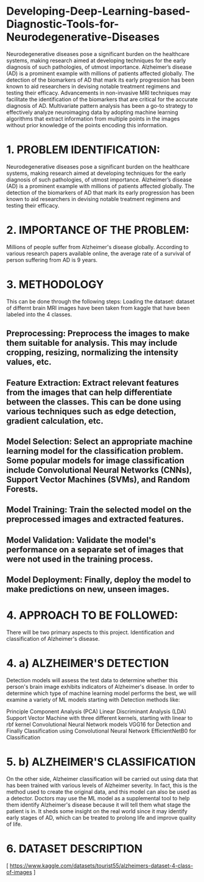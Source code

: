 # Developing-Deep-Learning-based-Diagnostic-Tools-for-Neurodegenerative-Diseases
Neurodegenerative diseases pose a significant burden on the healthcare systems, making research aimed at developing techniques
for the early diagnosis of such pathologies, of utmost importance.
Alzheimer’s disease (AD) is a prominent example with millions of
patients affected globally. The detection of the biomarkers of AD
that mark its early progression has been known to aid researchers
in devising notable treatment regimens and testing their efficacy.
Advancements in non-invasive MRI techniques may facilitate the
identification of the biomarkers that are critical for the accurate
diagnosis of AD. Multivariate pattern analysis has been a go-to strategy to effectively analyze neuroimaging data by adopting machine
learning algorithms that extract information from multiple points
in the images without prior knowledge of the points encoding this
information.

# 1. PROBLEM IDENTIFICATION:
Neurodegenerative diseases pose a significant burden on the healthcare systems, making research aimed at developing techniques for the early diagnosis of such pathologies, of utmost importance. Alzheimer’s disease (AD) is a prominent example with millions of patients affected globally. The detection of the biomarkers of AD that mark its early progression has been known to aid researchers in devising notable treatment regimens and testing their efficacy.

# 2. IMPORTANCE OF THE PROBLEM:
Millions of people suffer from Alzheimer's disease globally. According to various research papers available online, the average rate of a survival of person suffering from AD is 9 years.

# 3. METHODOLOGY
This can be done through the following steps:
Loading the dataset: dataset of differnt brain MRI images have been taken from kaggle that have been labeled into the 4 classes.

## Preprocessing: Preprocess the images to make them suitable for analysis. This may include cropping, resizing, normalizing the intensity values, etc.

## Feature Extraction: Extract relevant features from the images that can help differentiate between the classes. This can be done using various techniques such as edge detection, gradient calculation, etc.

## Model Selection: Select an appropriate machine learning model for the classification problem. Some popular models for image classification include Convolutional Neural Networks (CNNs), Support Vector Machines (SVMs), and Random Forests.

## Model Training: Train the selected model on the preprocessed images and extracted features.

## Model Validation: Validate the model's performance on a separate set of images that were not used in the training process.

## Model Deployment: Finally, deploy the model to make predictions on new, unseen images.

# 4. APPROACH TO BE FOLLOWED:
There will be two primary aspects to this project. Identification and classification of Alzheimer's disease.

# 4. a) ALZHEIMER'S DETECTION
Detection models will assess the test data to determine whether this person's brain image exhibits indicators of Alzheimer's disease. In order to determine which type of machine learning model performs the best, we will examine a variety of ML models starting with Detection methods like:

Principle Component Analysis (PCA)
Linear Discriminant Analysis (LDA)
Support Vector Machine with three different kernels, starting with linear to rbf kernel
Convolutional Neural Network models VGG16 for Detection
and Finally Classification using Convolutional Neural Network EfficientNetB0 for Classification

# 5. b) ALZHEIMER'S CLASSIFICATION
On the other side, Alzheimer classification will be carried out using data that has been trained with various levels of Alzheimer severity. In fact, this is the method used to create the original data, and this model can also be used as a detector. Doctors may use the ML model as a supplemental tool to help them identify Alzheimer's disease because it will tell them what stage the patient is in. It sheds some insight on the real world since it may identify early stages of AD, which can be treated to prolong life and improve quality of life.

# 6. DATASET DESCRIPTION
[ https://www.kaggle.com/datasets/tourist55/alzheimers-dataset-4-class-of-images ]
